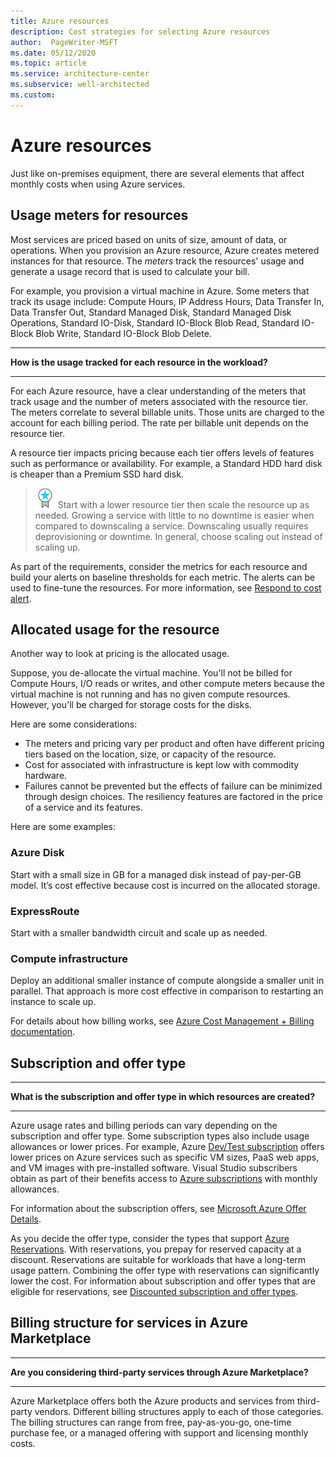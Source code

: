 ```yaml
---
title: Azure resources 
description: Cost strategies for selecting Azure resources
author:  PageWriter-MSFT
ms.date: 05/12/2020
ms.topic: article
ms.service: architecture-center
ms.subservice: well-architected
ms.custom: 
---
```


# Azure resources 
Just like on-premises equipment, there are several elements that affect monthly costs when using Azure services. 

## Usage meters for resources
Most services are priced based on units of size, amount of data, or operations. When you provision an Azure resource, Azure creates metered instances for that resource. The _meters_ track the resources' usage and generate a usage record that is used to calculate your bill.

For example, you provision a virtual machine in Azure. Some meters that track its usage include: Compute Hours, IP Address Hours, Data Transfer In, Data Transfer Out, Standard Managed Disk, Standard Managed Disk Operations, Standard IO-Disk, Standard IO-Block Blob Read, Standard IO-Block Blob Write, Standard IO-Block Blob Delete.

<hr><b>How is the usage tracked for each resource in the workload?</b><hr>

For each Azure resource, have a clear understanding of the meters that track usage and the number of meters associated with the resource tier. The meters correlate to several billable units. Those units are charged to the account for each billing period. The rate per billable unit depends on the resource tier. 

A resource tier impacts pricing because each tier offers levels of features such as performance or availability. For example, a Standard HDD hard disk is cheaper than a Premium SSD hard disk. 

> ![Task](../../_images/i_best-practices.png) Start with a lower resource tier then scale the resource up as needed. Growing a service with little to 
no downtime is easier when compared to downscaling a service. Downscaling usually requires deprovisioning or downtime. In general, choose scaling out instead of scaling up.

As part of the requirements, consider the metrics for each resource  and build your alerts on baseline thresholds for each metric. The alerts can be used to fine-tune the resources. For more information, see [Respond to cost alert](cost-mon-alert.md).

## Allocated usage for the resource

Another way to look at pricing is the allocated usage.

Suppose, you de-allocate the virtual machine. You'll not be billed for Compute Hours, I/O reads or writes, and other compute meters because the virtual machine is not running and has no given compute resources. However, you'll be charged for storage costs for the disks.

Here are some considerations:
-	The meters and pricing vary per product and often have different pricing tiers based on the location, size, or capacity of the resource.
-	Cost for associated with infrastructure is kept low with commodity hardware.
-	Failures cannot be prevented but the effects of failure can be minimized through design choices. The resiliency features are factored in the price of a service and its features.

Here are some examples:

### Azure Disk
Start with a small size in GB for a managed disk instead of pay-per-GB model. It’s cost effective because cost is incurred on the allocated storage. 
### ExpressRoute
Start with a smaller bandwidth circuit and scale up as needed. 
### Compute infrastructure
Deploy an additional smaller instance of compute alongside a smaller unit in parallel. That approach is more cost effective in comparison to restarting an instance to scale up.

For details about how billing works, see [Azure Cost Management + Billing documentation](/azure/cost-management-billing/).

## Subscription and offer type 

<hr><b>What is the subscription and offer type in which resources are created?</b><hr>


Azure usage rates and billing periods can vary depending on the subscription and offer type.
Some subscription types also include usage allowances or lower prices. For example, Azure [Dev/Test subscription](https://azure.microsoft.com/offers/ms-azr-0148p/) offers lower prices on Azure services such as specific VM sizes, PaaS web apps, and VM images with pre-installed software. Visual Studio subscribers obtain as part of their benefits access to [Azure subscriptions](https://azure.microsoft.com/offers/ms-azr-0063p/) with monthly allowances.

For information about the subscription offers, see [Microsoft Azure Offer Details](https://azure.microsoft.com/support/legal/offer-details/).

As you decide the offer type, consider the types that support [Azure Reservations](/azure/cost-management-billing/reservations/). With reservations, you prepay for reserved capacity at a discount. Reservations are suitable for workloads that have a long-term usage pattern. Combining the offer type with reservations can significantly lower the cost. For information about subscription and offer types that are eligible for reservations, see [Discounted subscription and offer types](/azure/cost-management-billing/reservations/prepare-buy-reservation#scope-reservations).



## Billing structure for services in Azure Marketplace

<hr><b>Are you considering third-party services through Azure Marketplace?</b><hr>

Azure Marketplace offers both the Azure products and services from third-party vendors. Different billing structures apply to each of those categories. The billing structures can range from free, pay-as-you-go, one-time purchase fee, or a managed offering with support and licensing monthly costs.




